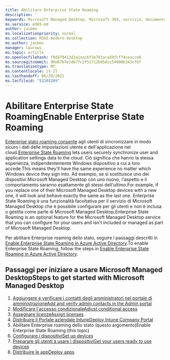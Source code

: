 ```yaml
---
title: Abilitare Enterprise State Roaming
description: ''
keywords: Microsoft Managed Desktop, Microsoft 365, servizio, documentazione
ms.service: m365-md
author: jaimeo
ms.localizationpriority: normal
ms.collection: M365-modern-desktop
ms.author: jaimeo
manager: laurawi
ms.topic: article
ms.openlocfilehash: f9d478412d2a1aac6f3e701aca59fcf74ceacce6
ms.sourcegitcommit: 99e67bfe1d677c2f51712b05dcc54908b343cf6f
ms.translationtype: MT
ms.contentlocale: it-IT
ms.lasthandoff: 06/29/2021
ms.locfileid: "53203209"
---
```

# <a name="enable-enterprise-state-roaming"></a><span data-ttu-id="a44bc-103">Abilitare Enterprise State Roaming</span><span class="sxs-lookup"><span data-stu-id="a44bc-103">Enable Enterprise State Roaming</span></span>

<span data-ttu-id="a44bc-104">[Enterprise stato roaming consente](/azure/active-directory/devices/enterprise-state-roaming-overview) agli utenti di sincronizzare in modo sicuro i dati delle impostazioni utente e dell'applicazione nel cloud.</span><span class="sxs-lookup"><span data-stu-id="a44bc-104">[Enterprise State Roaming](/azure/active-directory/devices/enterprise-state-roaming-overview) lets users securely synchronize user and application settings data to the cloud.</span></span> <span data-ttu-id="a44bc-105">Ciò significa che hanno la stessa esperienza, indipendentemente Windows dispositivo a cui a loro accede.</span><span class="sxs-lookup"><span data-stu-id="a44bc-105">This means they'll have the same experience no matter which Windows device they sign into.</span></span> <span data-ttu-id="a44bc-106">Ad esempio, se si sostituisce uno dei dispositivi Microsoft Managed Desktop con uno nuovo, l'aspetto e il comportamento saranno esattamente gli stessi dell'ultimo.</span><span class="sxs-lookup"><span data-stu-id="a44bc-106">For example, if you replace one of their Microsoft Managed Desktop devices with a new one, it will look and behave exactly the same as the last one.</span></span> <span data-ttu-id="a44bc-107">Enterprise State Roaming è una funzionalità facoltativa per il servizio di Microsoft Managed Desktop che è possibile configurare per gli utenti e non è inclusa o gestita come parte di Microsoft Managed Desktop.</span><span class="sxs-lookup"><span data-stu-id="a44bc-107">Enterprise State Roaming is an optional feature for the Microsoft Managed Desktop service that you can configure for your users and isn't included or managed as part of Microsoft Managed Desktop.</span></span>

<span data-ttu-id="a44bc-108">Per abilitare Enterprise roaming dello stato, seguire i passaggi descritti in [Enable Enterprise State Roaming in Azure Active Directory](/azure/active-directory/devices/enterprise-state-roaming-enable).</span><span class="sxs-lookup"><span data-stu-id="a44bc-108">To enable Enterprise State Roaming, follow the steps in [Enable Enterprise State Roaming in Azure Active Directory](/azure/active-directory/devices/enterprise-state-roaming-enable).</span></span>

## <a name="steps-to-get-started-with-microsoft-managed-desktop"></a><span data-ttu-id="a44bc-109">Passaggi per iniziare a usare Microsoft Managed Desktop</span><span class="sxs-lookup"><span data-stu-id="a44bc-109">Steps to get started with Microsoft Managed Desktop</span></span>

1. [<span data-ttu-id="a44bc-110">Aggiungere e verificare i contatti degli amministratori nel portale di amministrazione</span><span class="sxs-lookup"><span data-stu-id="a44bc-110">Add and verify admin contacts in the Admin portal</span></span>](add-admin-contacts.md)
2. [<span data-ttu-id="a44bc-111">Modificare l'accesso condizionale</span><span class="sxs-lookup"><span data-stu-id="a44bc-111">Adjust conditional access</span></span>](conditional-access.md)
3. [<span data-ttu-id="a44bc-112">Assegnare licenze</span><span class="sxs-lookup"><span data-stu-id="a44bc-112">Assign licenses</span></span>](assign-licenses.md)
4. [<span data-ttu-id="a44bc-113">Distribuire il Portale aziendale Intune</span><span class="sxs-lookup"><span data-stu-id="a44bc-113">Deploy Intune Company Portal</span></span>](company-portal.md)
5. <span data-ttu-id="a44bc-114">Abilitare Enterprise roaming dello stato (questo argomento)</span><span class="sxs-lookup"><span data-stu-id="a44bc-114">Enable Enterprise State Roaming (this topic)</span></span>
6. [<span data-ttu-id="a44bc-115">Configurare i dispositivi</span><span class="sxs-lookup"><span data-stu-id="a44bc-115">Set up devices</span></span>](set-up-devices.md)
7. [<span data-ttu-id="a44bc-116">Preparare gli utenti a usare i dispositivi</span><span class="sxs-lookup"><span data-stu-id="a44bc-116">Get your users ready to use devices</span></span>](get-started-devices.md)
8. [<span data-ttu-id="a44bc-117">Distribuire le app</span><span class="sxs-lookup"><span data-stu-id="a44bc-117">Deploy apps</span></span>](deploy-apps.md)
